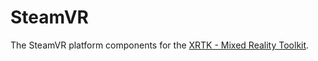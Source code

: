 # SteamVR

The SteamVR platform components for the [XRTK - Mixed Reality Toolkit](https://github.com/XRTK/XRTK-Core).


